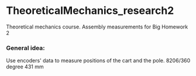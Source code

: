 # TheoreticalMechanics_research2
Theoretical mechanics course. Assembly measurements for Big Homework 2

### General idea: 
Use encoders' data to measure positions of the cart and the pole.
8206/360 degree
431 mm
